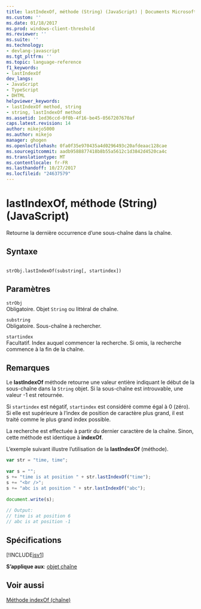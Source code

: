 ```yaml
---
title: lastIndexOf, méthode (String) (JavaScript) | Documents Microsoft
ms.custom: ''
ms.date: 01/18/2017
ms.prod: windows-client-threshold
ms.reviewer: ''
ms.suite: ''
ms.technology:
- devlang-javascript
ms.tgt_pltfrm: ''
ms.topic: language-reference
f1_keywords:
- lastIndexOf
dev_langs:
- JavaScript
- TypeScript
- DHTML
helpviewer_keywords:
- lastIndexOf method, string
- string, lastIndexOf method
ms.assetid: 1ed36ccd-0f0b-4f16-be45-0567207670af
caps.latest.revision: 14
author: mikejo5000
ms.author: mikejo
manager: ghogen
ms.openlocfilehash: 0fa0f35e970435a4d0296493c20afdeaac128cae
ms.sourcegitcommit: aadb9588877418b8b55a5612c1d3842d4520ca4c
ms.translationtype: MT
ms.contentlocale: fr-FR
ms.lasthandoff: 10/27/2017
ms.locfileid: "24637579"
---
```

# <a name="lastindexof-method-string-javascript"></a>lastIndexOf, méthode (String) (JavaScript)
Retourne la dernière occurrence d’une sous-chaîne dans la chaîne.  
  
## <a name="syntax"></a>Syntaxe  
  
```  
  
strObj.lastIndexOf(substring[, startindex])  
```  
  
## <a name="parameters"></a>Paramètres  
 `strObj`  
 Obligatoire. Objet `String` ou littéral de chaîne.  
  
 `substring`  
 Obligatoire. Sous-chaîne à rechercher.  
  
 `startindex`  
 Facultatif. Index auquel commencer la recherche. Si omis, la recherche commence à la fin de la chaîne.  
  
## <a name="remarks"></a>Remarques  
 Le **lastIndexOf** méthode retourne une valeur entière indiquant le début de la sous-chaîne dans la `String` objet. Si la sous-chaîne est introuvable, une valeur -1 est retournée.  
  
 Si `startindex` est négatif, `startindex` est considéré comme égal à 0 (zéro). Si elle est supérieure à l’index de position de caractère plus grand, il est traité comme le plus grand index possible.  
  
 La recherche est effectuée à partir du dernier caractère de la chaîne. Sinon, cette méthode est identique à **indexOf**.  
  
 L’exemple suivant illustre l’utilisation de la **lastIndexOf** (méthode).  
  
```JavaScript  
var str = "time, time";  
  
var s = "";  
s += "time is at position " + str.lastIndexOf("time");  
s += "<br />";  
s += "abc is at position " + str.lastIndexOf("abc");  
  
document.write(s);  
  
// Output:  
// time is at position 6  
// abc is at position -1  
```  
  
## <a name="requirements"></a>Spécifications  
 [!INCLUDE[jsv1](../../javascript/misc/includes/jsv1-md.md)]  
  
 **S’applique aux**: [objet chaîne](../../javascript/reference/string-object-javascript.md)  
  
## <a name="see-also"></a>Voir aussi  
 [Méthode indexOf (chaîne)](../../javascript/reference/indexof-method-string-javascript.md)